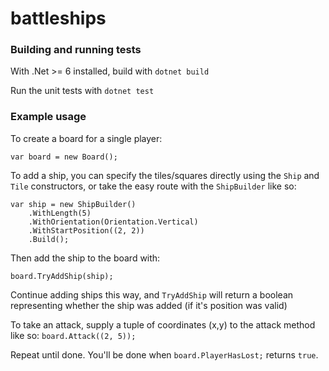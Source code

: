 # battleships

### Building and running tests
With .Net >= 6 installed, build with `dotnet build`

Run the unit tests with `dotnet test`

### Example usage
To create a board for a single player:

`var board = new Board();`

To add a ship, you can specify the tiles/squares directly using the `Ship` and `Tile` constructors, or take the easy route with the `ShipBuilder` like so:

```
var ship = new ShipBuilder()
    .WithLength(5)
    .WithOrientation(Orientation.Vertical)
    .WithStartPosition((2, 2))
    .Build();
```

Then add the ship to the board with:

`board.TryAddShip(ship);`

Continue adding ships this way, and `TryAddShip` will return a boolean representing whether the ship was added (if it's position was valid)

To take an attack, supply a tuple of coordinates (x,y) to the attack method like so:
`board.Attack((2, 5));`

Repeat until done. You'll be done when `board.PlayerHasLost;` returns `true`.
